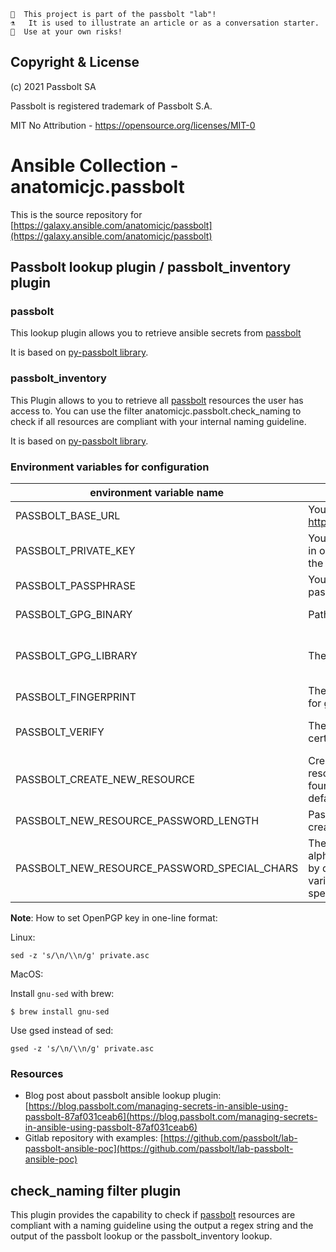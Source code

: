 ```
👩  This project is part of the passbolt "lab"!
⚗️   It is used to illustrate an article or as a conversation starter.
🧪  Use at your own risks!
```

## Copyright & License

(c) 2021 Passbolt SA

Passbolt is registered trademark of Passbolt S.A.

MIT No Attribution - https://opensource.org/licenses/MIT-0

# Ansible Collection - anatomicjc.passbolt

This is the source repository for [https://galaxy.ansible.com/anatomicjc/passbolt](https://galaxy.ansible.com/anatomicjc/passbolt)

## Passbolt lookup plugin / passbolt_inventory plugin

### passbolt

This lookup plugin allows you to retrieve ansible secrets from [passbolt](https://www.passbolt.com)

It is based on [py-passbolt library](https://pypi.org/project/py-passbolt/).

### passbolt_inventory

This Plugin allows to you to retrieve all [passbolt](https://www.passbolt.com) resources the user has access to. You can use the filter anatomicjc.passbolt.check_naming to check if all resources are compliant with your internal naming guideline.

It is based on [py-passbolt library](https://pypi.org/project/py-passbolt/).

### Environment variables for configuration

| environment variable name                    | Description                                                                                                          | Comments                                |
|----------------------------------------------|----------------------------------------------------------------------------------------------------------------------|-----------------------------------------|
| PASSBOLT_BASE_URL                            | Your passbolt instance url: https://passbolt.domain.tld                                                              | Mandatory                               |
| PASSBOLT_PRIVATE_KEY                         | Your passbolt private key in one-line format (see the below note)                                                    | PGPy backend                            |
| PASSBOLT_PASSPHRASE                          | Your passbolt private key passphrase                                                                                 | PGPy backend                            |
| PASSBOLT_GPG_BINARY                          | Path to gpg binary                                                                                                   | gnupg backend                           |
| PASSBOLT_GPG_LIBRARY                         | The python library to use                                                                                            | Allowed values: PGPy (default) or gnupg |
| PASSBOLT_FINGERPRINT                         | The key fingerprint to use for gnupg backend                                                                         | gnupg backend                           |
| PASSBOLT_VERIFY                              | The path of custom certificate authority                                                                             | exemple:  /etc/ipa/ca.crt default: True |
| PASSBOLT_CREATE_NEW_RESOURCE                 | Create a new passbolt resource if no resource found (disabled by default)                                            | true / false (default)                  |
| PASSBOLT_NEW_RESOURCE_PASSWORD_LENGTH        | Password length when creating a new resource                                                                         | Default value: 20                       |
| PASSBOLT_NEW_RESOURCE_PASSWORD_SPECIAL_CHARS | The plugin creates only alphanumerics characters by default. Set this variable to true to include special characters | true / false (default)                  |

**Note**: How to set OpenPGP key in one-line format:

Linux:

```
sed -z 's/\n/\\n/g' private.asc
```

MacOS:

Install `gnu-sed` with brew:

```
$ brew install gnu-sed
```

Use gsed instead of sed:

```
gsed -z 's/\n/\\n/g' private.asc
```

### Resources

* Blog post about passbolt ansible lookup plugin: [https://blog.passbolt.com/managing-secrets-in-ansible-using-passbolt-87af031ceab6](https://blog.passbolt.com/managing-secrets-in-ansible-using-passbolt-87af031ceab6)
* Gitlab repository with examples: [https://github.com/passbolt/lab-passbolt-ansible-poc](https://github.com/passbolt/lab-passbolt-ansible-poc)

## check_naming filter plugin

This plugin provides the capability to check if [passbolt](https://www.passbolt.com) resources are compliant with a naming guideline using the output a regex string and the output of the passbolt lookup or the passbolt_inventory lookup.
